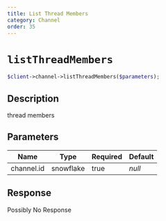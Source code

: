 ```yaml
---
title: List Thread Members
category: Channel
order: 35
---
```


# `listThreadMembers`

```php
$client->channel->listThreadMembers($parameters);
```

## Description

thread members

## Parameters


Name | Type | Required | Default
--- | --- | --- | ---
channel.id | snowflake | true | *null*

## Response

Possibly No Response


